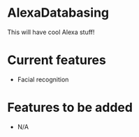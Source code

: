 # AlexaDatabasing
This will have cool Alexa stuff!

# Current features
- Facial recognition

# Features to be added
- N/A
